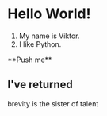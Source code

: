 # Hello World!
1. My name is Viktor.
2. I like Python.
   
<detalis>
    <summary>**Push me**</summary>

## I've returned
brevity is the sister of talent

</detalis>

